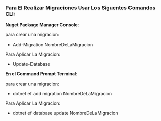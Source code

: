 ### Para El Realizar Migraciones Usar Los Siguentes Comandos CLI:

**Nuget Package Manager Console**:

para crear una migracion:
* Add-Migration NombreDeLaMigracion


Para Aplicar La Migracion:
* Update-Database

**En el Command Prompt Terminal**:

para crear una migracion:
* dotnet ef add migration NombreDeLaMigracion

Para Aplicar La Migracion:
* dotnet ef database update NombreDeLaMigracion